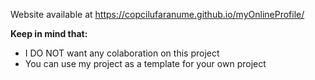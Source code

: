 Website available at https://copcilufaranume.github.io/myOnlineProfile/


<b>Keep in mind that:</b>
  <ul>
    <li>I DO NOT want any colaboration on this project</li>
    <li>You can use my project as a template for your own project</li>
  </ul>
